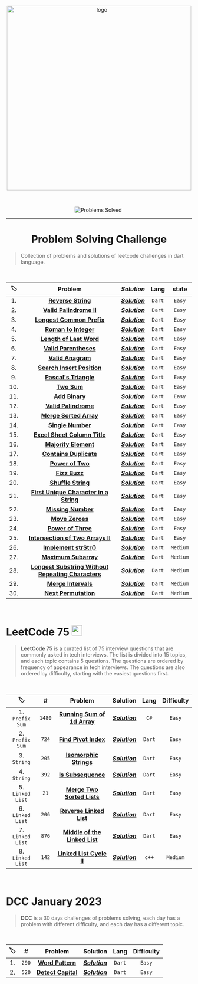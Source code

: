 <p align="center">
<a href="https://leetcode.com/MZzzNn/">
<img src="https://assets.leetcode.com/static_assets/public/webpack_bundles/images/logo-dark.e99485d9b.svg" width="500" alt="logo"></a>
</p>

[//]: # (<img src="https://badges.frapsoft.com/os/v2/open-source.svg?v=103" alt="Open Source Love">)

<br/>

<p align="center">
<img src="https://img.shields.io/badge/Problems%20Solved-30-sucess.svg" alt="Problems Solved">
<img src="https://img.shields.io/badge/Language-Dart-blue.svg" alt="">
</p>


---
<h1 align="center">Problem Solving Challenge</h1> 

> Collection of problems and solutions of leetcode challenges in dart language.

<br/>

| 🏷️ |                                                               Problem                                                               |                                               _**Solution**_                                               |  Lang  |  state   |
|:---:|:-----------------------------------------------------------------------------------------------------------------------------------:|:----------------------------------------------------------------------------------------------------------:|:------:|:--------:|
| 1.  |                                 [**Reverse String**](https://leetcode.com/problems/reverse-string/)                                 | [_**Solution**_](https://github.com/mazen-mo7amed/30-Day-Challenge/blob/main/lib/problems/problem_1.dart)  | `Dart` |  `Easy`  |
| 2.  |                            [**Valid Palindrome II**](https://leetcode.com/problems/valid-palindrome-ii/)                            | [_**Solution**_](https://github.com/mazen-mo7amed/30-Day-Challenge/blob/main/lib/problems/problem_2.dart)  | `Dart` |  `Easy`  |
| 3.  |                          [**Longest Common Prefix**](https://leetcode.com/problems/longest-common-prefix/)                          | [_**Solution**_](https://github.com/mazen-mo7amed/30-Day-Challenge/blob/main/lib/problems/problem_3.dart)  | `Dart` |  `Easy`  |
| 4.  |                               [**Roman to Integer**](https://leetcode.com/problems/roman-to-integer/)                               | [_**Solution**_](https://github.com/mazen-mo7amed/30-Day-Challenge/blob/main/lib/problems/problem_4.dart)  | `Dart` |  `Easy`  |
| 5.  |                            [**Length of Last Word**](https://leetcode.com/problems/length-of-last-word/)                            | [_**Solution**_](https://github.com/mazen-mo7amed/30-Day-Challenge/blob/main/lib/problems/problem_5.dart)  | `Dart` |  `Easy`  |                                                                                 |                                                                                         |        |
| 6.  |                              [**Valid Parentheses**](https://leetcode.com/problems/valid-parentheses/)                              | [_**Solution**_](https://github.com/mazen-mo7amed/30-Day-Challenge/blob/main/lib/problems/problem_6.dart)  | `Dart` |  `Easy`  |
| 7.  |                                  [**Valid Anagram**](https://leetcode.com/problems/valid-anagram/)                                  | [_**Solution**_](https://github.com/mazen-mo7amed/30-Day-Challenge/blob/main/lib/problems/problem_7.dart)  | `Dart` |  `Easy`  |
| 8.  |                         [**Search Insert Position**](https://leetcode.com/problems/search-insert-position/)                         | [_**Solution**_](https://github.com/mazen-mo7amed/30-Day-Challenge/blob/main/lib/problems/problem_8.dart)  | `Dart` |  `Easy`  |
| 9.  |                              [**Pascal's Triangle**](https://leetcode.com/problems/pascals-triangle/)                               | [_**Solution**_](https://github.com/mazen-mo7amed/30-Day-Challenge/blob/main/lib/problems/problem_9.dart)  | `Dart` |  `Easy`  |
| 10. |                                        [**Two Sum**](https://leetcode.com/problems/two-sum/)                                        | [_**Solution**_](https://github.com/mazen-mo7amed/30-Day-Challenge/blob/main/lib/problems/problem_10.dart) | `Dart` |  `Easy`  |
| 11. |                                     [**Add Binary**](https://leetcode.com/problems/add-binary/)                                     | [_**Solution**_](https://github.com/mazen-mo7amed/30-Day-Challenge/blob/main/lib/problems/problem_11.dart) | `Dart` |  `Easy`  |
| 12. |                               [**Valid Palindrome**](https://leetcode.com/problems/valid-palindrome/)                               | [_**Solution**_](https://github.com/mazen-mo7amed/30-Day-Challenge/blob/main/lib/problems/problem_12.dart) | `Dart` |  `Easy`  |
| 13. |                             [**Merge Sorted Array**](https://leetcode.com/problems/merge-sorted-array/)                             | [_**Solution**_](https://github.com/mazen-mo7amed/30-Day-Challenge/blob/main/lib/problems/problem_13.dart) | `Dart` |  `Easy`  |
| 14. |                                  [**Single Number**](https://leetcode.com/problems/single-number/)                                  | [_**Solution**_](https://github.com/mazen-mo7amed/30-Day-Challenge/blob/main/lib/problems/problem_14.dart) | `Dart` |  `Easy`  |
| 15. |                       [**Excel Sheet Column Title**](https://leetcode.com/problems/excel-sheet-column-title/)                       | [_**Solution**_](https://github.com/mazen-mo7amed/30-Day-Challenge/blob/main/lib/problems/problem_15.dart) | `Dart` |  `Easy`  |
| 16. |                               [**Majority Element**](https://leetcode.com/problems/majority-element/)                               | [_**Solution**_](https://github.com/mazen-mo7amed/30-Day-Challenge/blob/main/lib/problems/problem_16.dart) | `Dart` |  `Easy`  |
| 17. |                             [**Contains Duplicate**](https://leetcode.com/problems/contains-duplicate/)                             | [_**Solution**_](https://github.com/mazen-mo7amed/30-Day-Challenge/blob/main/lib/problems/problem_17.dart) | `Dart` |  `Easy`  |
| 18. |                                   [**Power of Two**](https://leetcode.com/problems/power-of-two/)                                   | [_**Solution**_](https://github.com/mazen-mo7amed/30-Day-Challenge/blob/main/lib/problems/problem_18.dart) | `Dart` |  `Easy`  |
| 19. |                                      [**Fizz Buzz**](https://leetcode.com/problems/fizz-buzz/)                                      | [_**Solution**_](https://github.com/mazen-mo7amed/30-Day-Challenge/blob/main/lib/problems/problem_19.dart) | `Dart` |  `Easy`  |
| 20. |                                 [**Shuffle String**](https://leetcode.com/problems/shuffle-string/)                                 | [_**Solution**_](https://github.com/mazen-mo7amed/30-Day-Challenge/blob/main/lib/problems/problem_20.dart) | `Dart` |  `Easy`  |
| 21. |             [**First Unique Character in a String**](https://leetcode.com/problems/first-unique-character-in-a-string/)             | [_**Solution**_](https://github.com/mazen-mo7amed/30-Day-Challenge/blob/main/lib/problems/problem_21.dart) | `Dart` |  `Easy`  |
| 22. |                                 [**Missing Number**](https://leetcode.com/problems/missing-number/)                                 | [_**Solution**_](https://github.com/mazen-mo7amed/30-Day-Challenge/blob/main/lib/problems/problem_22.dart) | `Dart` |  `Easy`  |
| 23. |                                    [**Move Zeroes**](https://leetcode.com/problems/move-zeroes/)                                    | [_**Solution**_](https://github.com/mazen-mo7amed/30-Day-Challenge/blob/main/lib/problems/problem_23.dart) | `Dart` |  `Easy`  |
| 24. |                                 [**Power of Three**](https://leetcode.com/problems/power-of-three/)                                 | [_**Solution**_](https://github.com/mazen-mo7amed/30-Day-Challenge/blob/main/lib/problems/problem_24.dart) | `Dart` |  `Easy`  |
| 25. |                  [**Intersection of Two Arrays II**](https://leetcode.com/problems/intersection-of-two-arrays-ii/)                  | [_**Solution**_](https://github.com/mazen-mo7amed/30-Day-Challenge/blob/main/lib/problems/problem_25.dart) | `Dart` |  `Easy`  |
| 26. |                              [**Implement strStr()**](https://leetcode.com/problems/implement-strstr/)                              | [_**Solution**_](https://github.com/mazen-mo7amed/30-Day-Challenge/blob/main/lib/problems/problem_26.dart) | `Dart` | `Medium` |
| 27. |                               [**Maximum Subarray**](https://leetcode.com/problems/maximum-subarray/)                               | [_**Solution**_](https://github.com/mazen-mo7amed/30-Day-Challenge/blob/main/lib/problems/problem_27.dart) | `Dart` | `Medium` |
| 28. | [**Longest Substring Without Repeating Characters**](https://leetcode.com/problems/longest-substring-without-repeating-characters/) | [_**Solution**_](https://github.com/mazen-mo7amed/30-Day-Challenge/blob/main/lib/problems/problem_28.dart) | `Dart` | `Medium` |
| 29. |                                [**Merge Intervals**](https://leetcode.com/problems/merge-intervals/)                                | [_**Solution**_](https://github.com/mazen-mo7amed/30-Day-Challenge/blob/main/lib/problems/problem_29.dart) | `Dart` | `Medium` |
| 30. |                               [**Next Permutation**](https://leetcode.com/problems/next-permutation/)                               | [_**Solution**_](https://github.com/mazen-mo7amed/30-Day-Challenge/blob/main/lib/problems/problem_30.dart) | `Dart` | `Medium` |

<br/>
<h1>LeetCode 75    <img src="https://assets.leetcode.com/study_plan/leetcode-75/cover.png" alt="study plan" height="28px" width="28px"></h1>

> **LeetCode 75** is a curated list of 75 interview questions that are commonly asked in tech interviews. The list is divided into 15 topics, and each topic contains 5 questions. The questions are ordered by frequency of appearance in tech interviews. The questions are also ordered by difficulty, starting with the easiest questions first.

<br/>

|       🏷️        |   #    |                                                         Problem                                                         |                                                 Solution                                                  |  Lang  | Difficulty |
|:----------------:|:------:|:-----------------------------------------------------------------------------------------------------------------------:|:---------------------------------------------------------------------------------------------------------:|:------:|:----------:|
| 1. `Prefix Sum`  | `1480` |   [**Running Sum of 1d Array**](https://leetcode.com/problems/running-sum-of-1d-array/?envType=study-plan&id=level-1)   | [_**Solution**_](https://github.com/mazen-mo7amed/30-Day-Challenge/blob/main/lib/leet_code_75/Day_1.dart) |  `C#`  |   `Easy`   |
| 2. `Prefix Sum`  | `724`  |          [**Find Pivot Index**](https://leetcode.com/problems/find-pivot-index/?envType=study-plan&id=level-1)          | [_**Solution**_](https://github.com/mazen-mo7amed/30-Day-Challenge/blob/main/lib/leet_code_75/Day_1.dart) | `Dart` |   `Easy`   |
|   3. `String`    | `205`  |        [**Isomorphic Strings**](https://leetcode.com/problems/isomorphic-strings/?envType=study-plan&id=level-1)        | [_**Solution**_](https://github.com/mazen-mo7amed/30-Day-Challenge/blob/main/lib/leet_code_75/Day_2.dart) | `Dart` |   `Easy`   |
|   4. `String`    | `392`  |            [**Is Subsequence**](https://leetcode.com/problems/is-subsequence/?envType=study-plan&id=level-1)            | [_**Solution**_](https://github.com/mazen-mo7amed/30-Day-Challenge/blob/main/lib/leet_code_75/Day_2.dart) | `Dart` |   `Easy`   |
| 5. `Linked List` |  `21`  |    [**Merge Two Sorted Lists**](https://leetcode.com/problems/merge-two-sorted-lists/?envType=study-plan&id=level-1)    | [_**Solution**_](https://github.com/mazen-mo7amed/30-Day-Challenge/blob/main/lib/leet_code_75/Day_3.dart) | `Dart` |   `Easy`   |
| 6. `Linked List` | `206`  |       [**Reverse Linked List**](https://leetcode.com/problems/reverse-linked-list/?envType=study-plan&id=level-1)       | [_**Solution**_](https://github.com/mazen-mo7amed/30-Day-Challenge/blob/main/lib/leet_code_75/Day_3.dart) | `Dart` |   `Easy`   |
| 7. `Linked List` | `876`  | [**Middle of the Linked List**](https://leetcode.com/problems/middle-of-the-linked-list/?envType=study-plan&id=level-1) | [_**Solution**_](https://github.com/mazen-mo7amed/30-Day-Challenge/blob/main/lib/leet_code_75/Day_4.dart) | `Dart` |   `Easy`   |
| 8. `Linked List` | `142`  |   [**Linked List Cycle II**](https://leetcode.com/problems/middle-of-the-linked-list/?envType=study-plan&id=level-1)    | [_**Solution**_](https://github.com/mazen-mo7amed/30-Day-Challenge/blob/main/lib/leet_code_75/Day_4.dart) | `c++`  |  `Medium`  |


<br/>

<h1>DCC January 2023</h1>

> **DCC** is a 30 days challenges of problems solving, each day has a problem with different difficulty, and each day has a different topic.

<br/>

| 🏷️ |   #   |                               Problem                               |                                                  Solution                                                   |  Lang  | Difficulty |
|:---:|:-----:|:-------------------------------------------------------------------:|:-----------------------------------------------------------------------------------------------------------:|:------:|:----------:|
| 1.  | `290` |   [**Word Pattern**](https://leetcode.com/problems/word-pattern/)   | [_**Solution**_](https://github.com/MZzzNn/Problem-Solving-Challenge/blob/main/lib/dcc_jan_2023/day_1.dart) | `Dart` |   `Easy`   |
| 2.  | `520` | [**Detect Capital**](https://leetcode.com/problems/detect-capital/) | [_**Solution**_](https://github.com/MZzzNn/Problem-Solving-Challenge/blob/main/lib/dcc_jan_2023/day_2.dart) | `Dart` |   `Easy`   |